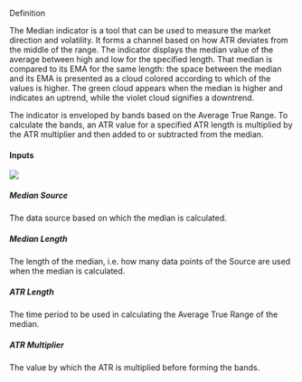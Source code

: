 Definition

The Median indicator is a tool that can be used to measure the market direction and volatility. It forms a channel based on how ATR deviates from the middle of the range. The indicator displays the median value of the average between high and low for the specified length. That median is compared to its EMA for the same length: the space between the median and its EMA is presented as a cloud colored according to which of the values is higher. The green cloud appears when the median is higher and indicates an uptrend, while the violet cloud signifies a downtrend. 

The indicator is enveloped by bands based on the Average True Range. To calculate the bands, an ATR value for a specified ATR length is multiplied by the ATR multiplier and then added to or subtracted from the median.

#### Inputs

![](https://s3.amazonaws.com/cdn.freshdesk.com/data/helpdesk/attachments/production/43266167494/original/GgruEEU2pxlwhQhTdzyAYnWeSBuMfMVtlw.png?1635249458)

##### Median Source

The data source based on which the median is calculated.

##### Median Length

The length of the median, i.e. how many data points of the Source are used when the median is calculated.

##### ATR Length

The time period to be used in calculating the Average True Range of the median.

##### ATR Multiplier

The value by which the ATR is multiplied before forming the bands.